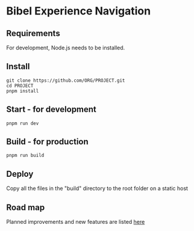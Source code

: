 # Bibel Experience Navigation

## Requirements

For development, Node.js needs to be installed.

## Install

    git clone https://github.com/ORG/PROJECT.git
    cd PROJECT
    pnpm install

## Start - for development

    pnpm run dev

## Build - for production

    pnpm run build

## Deploy

Copy all the files in the "build" directory to the root folder on a static host

## Road map

Planned improvements and new features are listed [here](roadmap.md)
